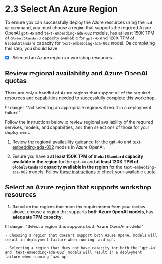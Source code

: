 # 2.3 Select An Azure Region

To ensure you can successfully deploy the Azure resources using the `azd up` command, you must choose a region that supports the required Azure OpenAI `gpt-4o` and `text-embedding-ada-002` models, has at least 150K TPM of `GlobalStandard` capacity available for `gpt-4o` and 120K TPM of `GlobalStandard` capacity for `text-embedding-ada-002` model. On completing this step, you should have:

- [X] Selected an Azure region for workshop resources.

## Review regional availability and Azure OpenAI quotas

There are only a handful of Azure regions that support all of the required resources and capabilities needed to successfully complete this workshop.

!!! danger "Not selecting an appropriate region will result in a deployment failure!"

Follow the instructions below to review regional availability of the required services, models, and capabilities, and then select one of those for your deployment.

1. Review the regional availability guidance for the [gpt-4o](https://learn.microsoft.com/azure/ai-services/openai/concepts/models?tabs=global-standard%2Cstandard-chat-completions#standard-models-by-endpoint) and [text-embedding-ada-002](https://learn.microsoft.com/azure/ai-services/openai/concepts/models?tabs=global-standard%2Cstandard-embeddings#standard-models-by-endpoint) models in Azure OpenAI.

2. Ensure you have a **at least 150K TPM of `GlobalStandard` capacity available in the region** for the `gpt-4o` and **at least 120K TPM of `GlobalStandard` capacity available in the region** for the `text-embedding-ada-002` models. Follow [these instructions](https://learn.microsoft.com/azure/ai-services/openai/how-to/quota?tabs=rest#view-and-request-quota) to check your available quota.

## Select an Azure region that supports workshop resources

1. Based on the regions that meet the requirements from your review above, choose a region that supports **both Azure OpenAI models**, has **adequate TPM capacity**.

!!! danger "Select a region that supports both Azure OpenAI models!"

    - Choosing a region that doesn't support both Azure OpenAI models will result in deployment failure when running `azd up`.

    - Selecting a region that does not have capacity for both the `gpt-4o` and `text-embedding-ada-002` models will result in a deployment failure when running `azd up`.